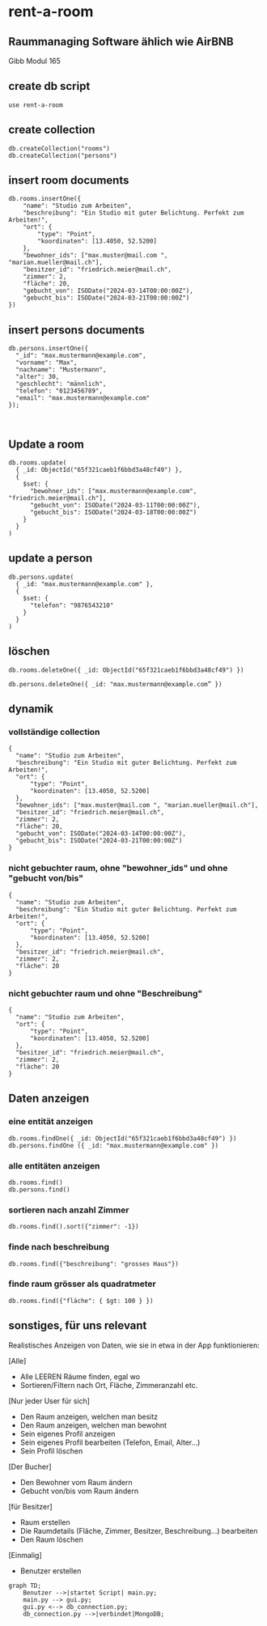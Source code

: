 # rent-a-room
## Raummanaging Software ählich wie AirBNB
Gibb Modul 165


## create db script
```
use rent-a-room
```

## create collection
```
db.createCollection("rooms")
db.createCollection("persons")
```

## insert room documents
```
db.rooms.insertOne({ 
    "name": "Studio zum Arbeiten",  
    "beschreibung": "Ein Studio mit guter Belichtung. Perfekt zum Arbeiten!",  
    "ort": {  
        "type": "Point",  
        "koordinaten": [13.4050, 52.5200] 
    },  
    "bewohner_ids": ["max.muster@mail.com ", "marian.mueller@mail.ch"], 
    "besitzer_id": "friedrich.meier@mail.ch", 
    "zimmer": 2,  
    "fläche": 20,  
    "gebucht_von": ISODate("2024-03-14T00:00:00Z"), 
    "gebucht_bis": ISODate("2024-03-21T00:00:00Z") 
}) 
```

## insert persons documents
``` 
db.persons.insertOne({ 
  "_id": "max.mustermann@example.com", 
  "vorname": "Max", 
  "nachname": "Mustermann", 
  "alter": 30, 
  "geschlecht": "männlich", 
  "telefon": "0123456789", 
  "email": "max.mustermann@example.com" 
}); 

 
```

## Update a room
```
db.rooms.update( 
  { _id: ObjectId("65f321caeb1f6bbd3a48cf49") }, 
  {  
    $set: {  
      "bewohner_ids": ["max.mustermann@example.com", "friedrich.meier@mail.ch"],  
      "gebucht_von": ISODate("2024-03-11T00:00:00Z"), 
      "gebucht_bis": ISODate("2024-03-18T00:00:00Z") 
    }  
  } 
) 
```
 
## update a person
```
db.persons.update( 
  { _id: "max.mustermann@example.com" }, 
  {  
    $set: {  
      "telefon": "9876543210"  
    }  
  } 
) 
```

## löschen
```
db.rooms.deleteOne({ _id: ObjectId("65f321caeb1f6bbd3a48cf49") }) 
```
```
db.persons.deleteOne({ _id: "max.mustermann@example.com” }) 
```


## dynamik

### vollständige collection 
```
{ 
  "name": "Studio zum Arbeiten",  
  "beschreibung": "Ein Studio mit guter Belichtung. Perfekt zum Arbeiten!",  
  "ort": {  
      "type": "Point",  
      "koordinaten": [13.4050, 52.5200] 
  },  
  "bewohner_ids": ["max.muster@mail.com ", "marian.mueller@mail.ch"], 
  "besitzer_id": "friedrich.meier@mail.ch", 
  "zimmer": 2,  
  "fläche": 20,  
  "gebucht_von": ISODate("2024-03-14T00:00:00Z"), 
  "gebucht_bis": ISODate("2024-03-21T00:00:00Z") 
} 
```

### nicht gebuchter raum, ohne "bewohner_ids" und ohne "gebucht von/bis" 

```
{ 
  "name": "Studio zum Arbeiten",  
  "beschreibung": "Ein Studio mit guter Belichtung. Perfekt zum Arbeiten!",  
  "ort": {  
      "type": "Point",  
      "koordinaten": [13.4050, 52.5200] 
  },  
  "besitzer_id": "friedrich.meier@mail.ch", 
  "zimmer": 2,  
  "fläche": 20 
} 
```
 

### nicht gebuchter raum und ohne "Beschreibung" 

```
{ 
  "name": "Studio zum Arbeiten",  
  "ort": {  
      "type": "Point",  
      "koordinaten": [13.4050, 52.5200] 
  },  
  "besitzer_id": "friedrich.meier@mail.ch", 
  "zimmer": 2,  
  "fläche": 20 
} 
```

## Daten anzeigen

### eine entität anzeigen 

```
db.rooms.findOne({ _id: ObjectId("65f321caeb1f6bbd3a48cf49") }) 
db.persons.findOne ({ _id: "max.mustermann@example.com" }) 
```

### alle entitäten anzeigen 

```
db.rooms.find() 
db.persons.find() 
```
 

### sortieren nach anzahl Zimmer 
```
db.rooms.find().sort({"zimmer": -1}) 
```

### finde nach beschreibung 
```
db.rooms.find({"beschreibung": "grosses Haus"}) 
```
 

### finde raum grösser als quadratmeter 
```
db.rooms.find({"fläche": { $gt: 100 } }) 
```

## sonstiges, für uns relevant

Realistisches Anzeigen von Daten, wie sie in etwa in der App funktionieren:

[Alle]
- Alle LEEREN Räume finden, egal wo
- Sortieren/Filtern nach Ort, Fläche, Zimmeranzahl etc.

[Nur jeder User für sich]
- Den Raum anzeigen, welchen man besitz
- Den Raum anzeigen, welchen man bewohnt
- Sein eigenes Profil anzeigen
- Sein eigenes Profil bearbeiten (Telefon, Email, Alter...)
- Sein Profil löschen

[Der Bucher]
- Den Bewohner vom Raum ändern
- Gebucht von/bis vom Raum ändern

[für Besitzer]
- Raum erstellen
- Die Raumdetails (Fläche, Zimmer, Besitzer, Beschreibung...) bearbeiten
- Den Raum löschen

[Einmalig]
- Benutzer erstellen

  
```mermaid
graph TD;
    Benutzer -->|startet Script| main.py;
    main.py --> gui.py;
    gui.py <--> db_connection.py;
    db_connection.py -->|verbindet|MongoDB;
```


